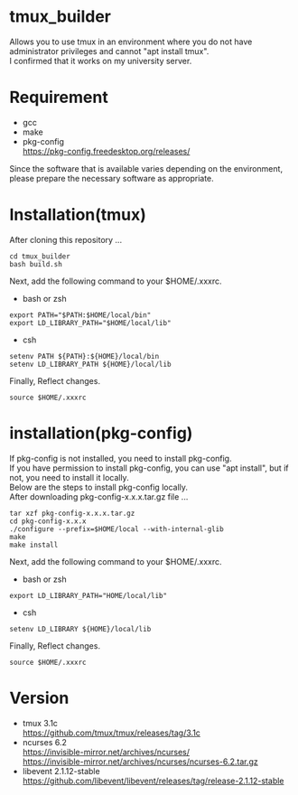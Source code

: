 # tmux_builder
Allows you to use tmux in an environment where you do not have administrator privileges and cannot "apt install tmux".  
I confirmed that it works on my university server.  
# Requirement
- gcc
- make
- pkg-config  
<https://pkg-config.freedesktop.org/releases/>
  
Since the software that is available varies depending on the environment, please prepare the necessary software as appropriate.  
# Installation(tmux)
After cloning this repository ...  
```
cd tmux_builder
bash build.sh
```
Next, add the following command to your $HOME/.xxxrc.  
- bash or zsh
```
export PATH="$PATH:$HOME/local/bin"
export LD_LIBRARY_PATH="$HOME/local/lib"
```
- csh
```
setenv PATH ${PATH}:${HOME}/local/bin
setenv LD_LIBRARY_PATH ${HOME}/local/lib
```
Finally, Reflect changes.
```
source $HOME/.xxxrc
```
# installation(pkg-config)
If pkg-config is not installed, you need to install pkg-config.  
If you have permission to install pkg-config, you can use "apt install", but if not, you need to install it locally.  
Below are the steps to install pkg-config locally.  
After downloading pkg-config-x.x.x.tar.gz file ...  
```
tar xzf pkg-config-x.x.x.tar.gz
cd pkg-config-x.x.x
./configure --prefix=$HOME/local --with-internal-glib
make
make install
```
Next, add the following command to your $HOME/.xxxrc.  
- bash or zsh
```
export LD_LIBRARY_PATH="HOME/local/lib"
```
- csh
```
setenv LD_LIBRARY ${HOME}/local/lib
```
Finally, Reflect changes.
```
source $HOME/.xxxrc
```
# Version
- tmux 3.1c  
<https://github.com/tmux/tmux/releases/tag/3.1c>
- ncurses 6.2  
<https://invisible-mirror.net/archives/ncurses/>  
<https://invisible-mirror.net/archives/ncurses/ncurses-6.2.tar.gz>
- libevent 2.1.12-stable  
<https://github.com/libevent/libevent/releases/tag/release-2.1.12-stable>
